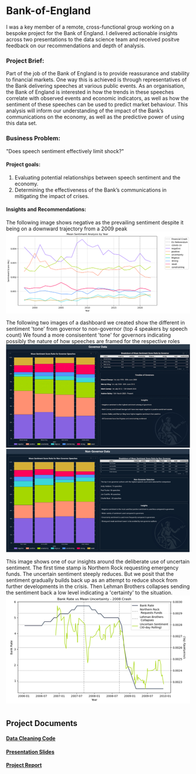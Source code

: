 # Bank-of-England
I was a key member of a remote, cross-functional group working on a bespoke project for the Bank of England. I delivered actionable insights across two presentations to the data science team and received positve feedback on our recommendations and depth of analysis.

### **Project Brief:**
Part of the job of the Bank of England is to provide reassurance and stability to financial markets. One way this is achieved is through representatives of the Bank delivering speeches at various public events. As an organisation, the Bank of England is interested in how the trends in these speeches correlate with observed events and economic indicators, as well as how the sentiment of these speeches can be used to
predict market behaviour. This analysis will inform our understanding of the impact of the Bank’s communications on the economy, as well as the predictive power of using this data set.

### **Business Problem:** 
"Does speech sentiment effectively limit shock?"

#### Project goals:
1. Evaluating potential relationships between speech sentiment and the economy.
2. Determining the effectiveness of the Bank’s communications in mitigating the impact of crises.

#### **Insights and Recommendations:**
The following image shows negative as the prevailing sentiment despite it being on a downward trajectory from a 2009 peak
![Mean sentiment](https://github.com/JonathanMinto/Bank-of-England/blob/main/mean_sentiment.png) 

The following two images of a dashboard we created show the different in sentiment 'tone' from governor to non-governor (top 4 speakers by speech count)
We found a more consisentent 'tone' for governors indicating possibly the nature of how speeches are framed for the respective roles
![Governnor sentiment profiles](https://github.com/JonathanMinto/Bank-of-England/blob/main/Dashboard%20BOE.png)
![Non-governror sentiment profiles](https://github.com/JonathanMinto/Bank-of-England/blob/main/Dashboard%20BOE%20NG.png)

This image shows one of our insights around the deliberate use of uncertain sentiment. The first time stamp is Northern Rock requesting emergency funds. The uncertain sentiment steeply reduces. But we posit that the sentiment gradually builds back up as an attempt to reduce shock from further developments in the crisis. Then Lehman Brothers collapses sending the sentiment back a low level indicating a 'certainty' to the situation.
![sentiment deployement](https://github.com/JonathanMinto/Bank-of-England/blob/main/BR%20vs%20Uncertainty%20BOE.png)

#
## **Project Documents**
#### [**Data Cleaning Code**](https://github.com/JonathanMinto/Bank-of-England/blob/main/Data_Cleaning_and_Preparation.ipynb)

#### [**Presentation Slides**](https://github.com/JonathanMinto/Bank-of-England/blob/main/Team10_LSE_EP_Assignment3_presentation_slides.pdf)

#### [**Project Report**](https://github.com/JonathanMinto/Bank-of-England/blob/main/Team10_LSE_EP_Assignment3_report.pdf)


